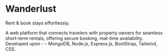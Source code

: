 # Wanderlust

Rent & book stays effortlessly.

A web platform that connects travelers with property owners for seamless short-term rentals, offering secure booking, real-time availability.
Developed upon - – MongoDB, Node.js, Express.js, BootStrap, Tailwind, CSS.
